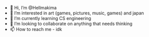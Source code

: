 - 👋 Hi, I’m @Hellmakima
- 👀 I’m interested in art (games, pictures, music, games) and japan
- 🌱 I’m currently learning CS engineering
- 💞️ I’m looking to collaborate on anything that needs thinking
- 📫 How to reach me - idk

<!---
Hellmakima/Hellmakima is a ✨ special ✨ repository because its `README.md` (this file) appears on your GitHub profile.
You can click the Preview link to take a look at your changes.
--->
